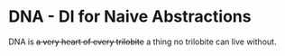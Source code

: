 # DNA - DI for Naive Abstractions

DNA is ~~a very heart of every trilobite~~ a thing no trilobite can live without.
